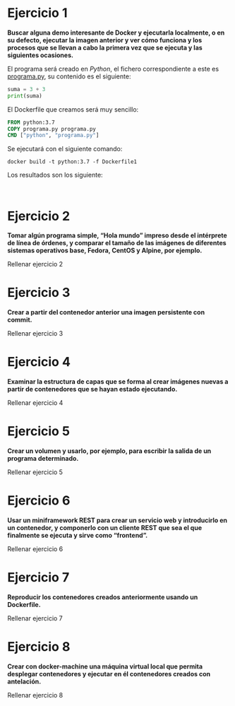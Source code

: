 # Ejercicio 1

**Buscar alguna demo interesante de Docker y ejecutarla localmente, o en su defecto, ejecutar la imagen anterior y ver cómo funciona y los procesos que se llevan a cabo la primera vez que se ejecuta y las siguientes ocasiones.**


El programa será creado en *Python*, el fichero correspondiente a este es [programa.py](), su contenido es el siguiente:

```python
suma = 3 + 3
print(suma)

```

El Dockerfile que creamos será muy sencillo:

```dockerfile
FROM python:3.7
COPY programa.py programa.py
CMD ["python", "programa.py"]

```


Se ejecutará con el siguiente comando:

```shell
docker build -t python:3.7 -f Dockerfile1

```

Los resultados son los siguiente:


```


```

# Ejercicio 2

**Tomar algún programa simple, “Hola mundo” impreso desde el intérprete de línea de órdenes, y comparar el tamaño de las imágenes de diferentes sistemas operativos base, Fedora, CentOS y Alpine, por ejemplo.**


Rellenar ejercicio 2


# Ejercicio 3

**Crear a partir del contenedor anterior una imagen persistente con commit.**

Rellenar ejercicio 3

# Ejercicio 4

**Examinar la estructura de capas que se forma al crear imágenes nuevas a partir de contenedores que se hayan estado ejecutando.**


Rellenar ejercicio 4


# Ejercicio 5

**Crear un volumen y usarlo, por ejemplo, para escribir la salida de un programa determinado.**


Rellenar ejercicio 5


# Ejercicio 6

**Usar un miniframework REST para crear un servicio web y introducirlo en un contenedor, y componerlo con un cliente REST que sea el que finalmente se ejecuta y sirve como “frontend”.**

Rellenar ejercicio 6

# Ejercicio 7

**Reproducir los contenedores creados anteriormente usando un Dockerfile.**


Rellenar ejercicio 7


# Ejercicio 8

**Crear con docker-machine una máquina virtual local que permita desplegar contenedores y ejecutar en él contenedores creados con antelación.**


Rellenar ejercicio 8
